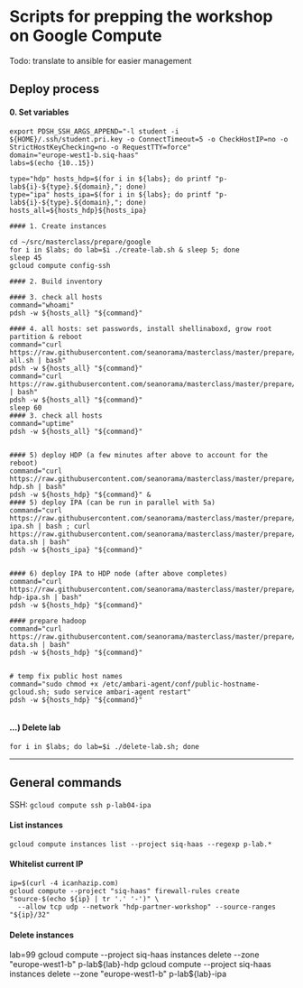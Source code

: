 # Scripts for prepping the workshop on Google Compute

Todo: translate to ansible for easier management

## Deploy process

#### 0. Set variables

```
export PDSH_SSH_ARGS_APPEND="-l student -i ${HOME}/.ssh/student.pri.key -o ConnectTimeout=5 -o CheckHostIP=no -o StrictHostKeyChecking=no -o RequestTTY=force"
domain="europe-west1-b.siq-haas"
labs=$(echo {10..15})

type="hdp" hosts_hdp=$(for i in ${labs}; do printf "p-lab${i}-${type}.${domain},"; done)
type="ipa" hosts_ipa=$(for i in ${labs}; do printf "p-lab${i}-${type}.${domain},"; done)
hosts_all=${hosts_hdp}${hosts_ipa}

#### 1. Create instances

cd ~/src/masterclass/prepare/google
for i in $labs; do lab=$i ./create-lab.sh & sleep 5; done
sleep 45
gcloud compute config-ssh

#### 2. Build inventory

#### 3. check all hosts
command="whoami"
pdsh -w ${hosts_all} "${command}"

#### 4. all hosts: set passwords, install shellinaboxd, grow root partition & reboot
command="curl https://raw.githubusercontent.com/seanorama/masterclass/master/prepare/google/scripts/deploy-all.sh | bash"
pdsh -w ${hosts_all} "${command}"
command="curl https://raw.githubusercontent.com/seanorama/masterclass/master/prepare/google/scripts/growroot.sh | bash"
pdsh -w ${hosts_all} "${command}"
sleep 60
#### 3. check all hosts
command="uptime"
pdsh -w ${hosts_all} "${command}"


#### 5) deploy HDP (a few minutes after above to account for the reboot)
command="curl https://raw.githubusercontent.com/seanorama/masterclass/master/prepare/google/scripts/deploy-hdp.sh | bash"
pdsh -w ${hosts_hdp} "${command}" &
#### 5) deploy IPA (can be run in parallel with 5a)
command="curl https://raw.githubusercontent.com/seanorama/masterclass/master/prepare/google/scripts/deploy-ipa.sh | bash ; curl https://raw.githubusercontent.com/seanorama/masterclass/master/prepare/ipa/sample-data.sh | bash"
pdsh -w ${hosts_ipa} "${command}"


#### 6) deploy IPA to HDP node (after above completes)
command="curl https://raw.githubusercontent.com/seanorama/masterclass/master/prepare/google/scripts/deploy-hdp-ipa.sh | bash"
pdsh -w ${hosts_hdp} "${command}"

#### prepare hadoop
command="curl https://raw.githubusercontent.com/seanorama/masterclass/master/prepare/hadoop/sample-data.sh | bash"
pdsh -w ${hosts_hdp} "${command}"


# temp fix public host names
command="sudo chmod +x /etc/ambari-agent/conf/public-hostname-gcloud.sh; sudo service ambari-agent restart"
pdsh -w ${hosts_hdp} "${command}"


```

#### ...) Delete lab

```
for i in $labs; do lab=$i ./delete-lab.sh; done
```

---------------

## General commands

SSH: `gcloud compute ssh p-lab04-ipa`

#### List instances

```
gcloud compute instances list --project siq-haas --regexp p-lab.*
```

#### Whitelist current IP

```
ip=$(curl -4 icanhazip.com)
gcloud compute --project "siq-haas" firewall-rules create "source-$(echo ${ip} | tr '.' '-')" \
  --allow tcp udp --network "hdp-partner-workshop" --source-ranges "${ip}/32"
```

#### Delete instances
lab=99
gcloud compute --project siq-haas instances delete --zone "europe-west1-b" p-lab${lab}-hdp
gcloud compute --project siq-haas instances delete --zone "europe-west1-b" p-lab${lab}-ipa
